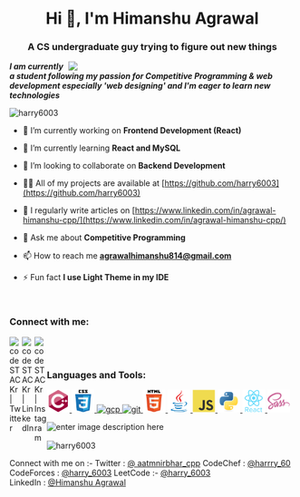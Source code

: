 <h1 align="center">Hi 👋, I'm Himanshu Agrawal</h1>
<h3 align="center">A CS undergraduate guy trying to figure out new things</h3>

<img align="right" width="400" margin-top="500" src="https://cdn.dribbble.com/users/788099/screenshots/8559570/media/b21c621f5f627c462763acd55c2a2319.png">

***I am currently a student following my passion for Competitive Programming & web development especially 'web designing' and I'm eager to learn new technologies***

<p align="left"> <img src="https://komarev.com/ghpvc/?username=harry6003&label=Profile%20views&color=0e75b6&style=flat" alt="harry6003" /> </p>

- 🔭 I’m currently working on **Frontend Development (React)**

- 🌱 I’m currently learning **React and MySQL**

- 👯 I’m looking to collaborate on **Backend Development**

- 👨‍💻 All of my projects are available at [https://github.com/harry6003](https://github.com/harry6003)

- 📝 I regularly write articles on [https://www.linkedin.com/in/agrawal-himanshu-cpp/](https://www.linkedin.com/in/agrawal-himanshu-cpp/)

- 💬 Ask me about **Competitive Programming**

- 📫 How to reach me **agrawalhimanshu814@gmail.com**

- ⚡ Fun fact **I use Light Theme in my IDE**
<br/>


### Connect with me:


[<img align="left" alt="codeSTACKr | Twitter" width="22px" src="https://cdn.jsdelivr.net/npm/simple-icons@v3/icons/twitter.svg" />](https://twitter.com/aatmnirbhar_cpp)
[<img align="left" alt="codeSTACKr | LinkedIn" width="22px" src="https://cdn.jsdelivr.net/npm/simple-icons@v3/icons/linkedin.svg" />](https://www.linkedin.com/in/himanshu-agrawal01234/)
[<img align="left" alt="codeSTACKr | Instagram" width="22px" src="https://cdn.jsdelivr.net/npm/simple-icons@v3/icons/instagram.svg" />](https://www.instagram.com/aatmnirbhar.cpp/)
<br/>
<br/>

<h3 align="left">Languages and Tools:</h3>
<p align="left"> <a href="https://www.w3schools.com/cpp/" target="_blank"> <img src="https://raw.githubusercontent.com/devicons/devicon/master/icons/cplusplus/cplusplus-original.svg" alt="cplusplus" width="40" height="40"/> </a> <a href="https://www.w3schools.com/css/" target="_blank"> <img src="https://raw.githubusercontent.com/devicons/devicon/master/icons/css3/css3-original-wordmark.svg" alt="css3" width="40" height="40"/> </a> <a href="https://cloud.google.com" target="_blank"> <img src="https://www.vectorlogo.zone/logos/google_cloud/google_cloud-icon.svg" alt="gcp" width="40" height="40"/> </a> <a href="https://git-scm.com/" target="_blank"> <img src="https://www.vectorlogo.zone/logos/git-scm/git-scm-icon.svg" alt="git" width="40" height="40"/> </a> <a href="https://www.w3.org/html/" target="_blank"> <img src="https://raw.githubusercontent.com/devicons/devicon/master/icons/html5/html5-original-wordmark.svg" alt="html5" width="40" height="40"/> </a> <a href="https://www.java.com" target="_blank"> <img src="https://raw.githubusercontent.com/devicons/devicon/master/icons/java/java-original.svg" alt="java" width="40" height="40"/> </a> <a href="https://developer.mozilla.org/en-US/docs/Web/JavaScript" target="_blank"> <img src="https://raw.githubusercontent.com/devicons/devicon/master/icons/javascript/javascript-original.svg" alt="javascript" width="40" height="40"/> </a> <a href="https://www.python.org" target="_blank"> <img src="https://raw.githubusercontent.com/devicons/devicon/master/icons/python/python-original.svg" alt="python" width="40" height="40"/> </a> <a href="https://reactjs.org/" target="_blank"> <img src="https://raw.githubusercontent.com/devicons/devicon/master/icons/react/react-original-wordmark.svg" alt="react" width="40" height="40"/> </a> <a href="https://sass-lang.com" target="_blank"> <img src="https://raw.githubusercontent.com/devicons/devicon/master/icons/sass/sass-original.svg" alt="sass" width="40" height="40"/> </a> </p>

![enter image description here](https://github-readme-stats.vercel.app/api?username=harry6003&&show_icons=true&title_color=ffffff&icon_color=bb2acf&text_color=daf7dc&bg_color=151515)

<p><img align="center" src="https://github-readme-streak-stats.herokuapp.com/?user=harry6003&theme=dark" alt="harry6003" /></p>

Connect with me on :- 
 Twitter : [@ aatmnirbhar_cpp](https://twitter.com/aatmnirbhar_cpp)
        CodeChef : [@harrry_60](https://www.codechef.com/users/harrry_60)
        CodeForces : [@harry_6003](https://codeforces.com/profile/harry_6003)
        LeetCode :- [@harry_6003](https://leetcode.com/harry_6003/)   
        LinkedIn : [@Himanshu Agrawal](https://www.linkedin.com/in/himanshu-agrawal01234/)

